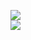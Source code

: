 [![](https://img.shields.io/badge/Made%20With-Github%20Spray-lightgrey.svg?style=for-the-badge&logo=github)](https://github.com/Annihil/github-spray#21880)  
[![](https://i.imgur.com/2DrTn0Z.gif)](https://github.com/Annihil/github-spray)